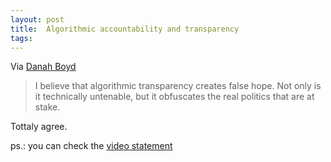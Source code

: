 ```yaml
---
layout: post
title:  Algorithmic accountability and transparency
tags:
---
```


Via [Danah Boyd](https://points.datasociety.net/transparency-accountability-3c04e4804504#.1ryn0q906)

> I believe that algorithmic transparency creates false hope. Not only is it technically untenable, but it obfuscates the real politics that are at stake.

Tottaly agree. 

ps.: you can check the [video statement](https://www.youtube.com/watch?v=VD6SfFw2PGg)


